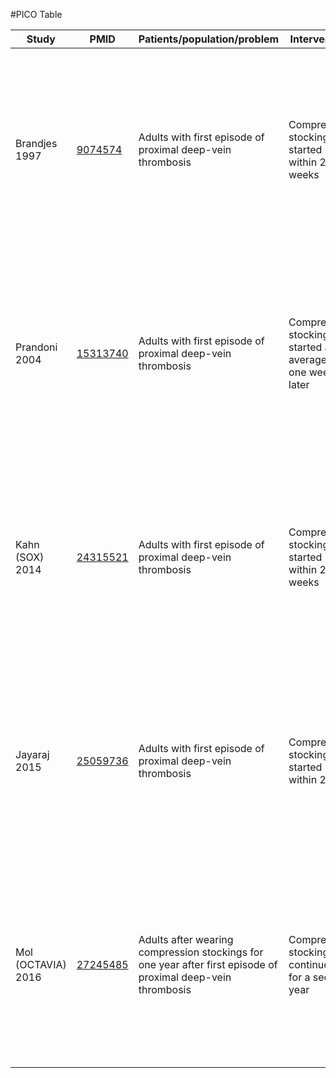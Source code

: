 #PICO Table

Study        | PMID                                    |Patients/population/problem|Intervention|Comparison|Outcome|
------------ | ----------------------------------------|---------------------------|------------|----------|-------|
| Brandjes<br/>1997      |[9074574](http://pubmed.gov/9074574)  |Adults with first episode of proximal deep-vein thrombosis|Compression stockings started within 2-3 weeks |No stockings|Mild to moderate post-phlebitic syndrome (Villata scale) assessed by blinded examinders (patients told not to wear stockings to the evaluation)|
| Prandoni<br/>2004      |[15313740](http://pubmed.gov/15313740)|Adults with first episode of proximal deep-vein thrombosis|Compression stockings started an average of one week later |No stockings|Mild to moderate post-phlebitic syndrome (Villata scale) assessed by blinded examinders (patients told not to wear stockings to the evaluation)|
| Kahn (SOX)<br/>2014    |[24315521](http://pubmed.gov/24315521)|Adults with first episode of proximal deep-vein thrombosis|Compression stockings started within 2 weeks |Stockings with less than 5 mm Hg compression at the ankle|Mild to moderate post-phlebitic syndrome (Villata scale) assessed by blinded examinders (patients told not to wear stockings to the evaluation)|
| Jayaraj<br/>2015    |[25059736](http://pubmed.gov/25059736)|Adults with first episode of proximal deep-vein thrombosis|Compression stockings started within 2 days |No stockings|Mild to moderate post-phlebitic syndrome (Villata scale) assessed by blinded examinders (patients told not to wear stockings to the evaluation)|
| Mol (OCTAVIA)<br/>2016    |[27245485](http://pubmed.gov/27245485)|Adults after wearing compression stockings for one year after first episode of proximal deep-vein thrombosis|Compression stockings continued for a second year |No stockings|Mild to moderate post-phlebitic syndrome (Villata scale) assessed by blinded examinders (patients told not to wear stockings to the evaluation)|
